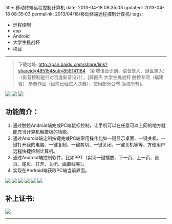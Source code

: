 title: 移动终端远程控制计算机
date: 2013-04-18 08:35:03
updated: 2013-04-18 08:35:03
permalink: 2013/04/18/移动终端远程控制计算机/
tags:
- 远程控制
- app
- Android
- 大学生挑战杯
- 项目

---
> 下载地址: http://pan.baidu.com/share/link?shareid=485154&uk=859141184  （新增语音识别、语音录入、键盘录入）（影音控制是针对百度影音设计），[龚振杰 大学生挑战杯 触控专项（福建省） 参赛作品（目前已经进入决赛），使用部分公布 版权所有]。

<!--more-->
![](/img/remote-app-1.png)
![](/img/remote-app-8.png)
![](/img/remote-app-9.png)

## 功能简介：
1. 通过触控Android端完成PC端鼠标控制，让手机可以在任意可以上网的地方就能充当计算机触摸板的功能。
2. 通过Android端定制按键完成PC端常用操作比如一键显示桌面、一键关机、一键打开我的电脑、一键复制、一键剪切、一键关闭、一键关机等等，方便用户远程快捷控制计算机。
3. 通过Android端控制软件，比如PPT（实现一键播放、下一页、上一页、首页、尾页、打开、关闭、画直线等）。
4. 实现在Android端获取PC端当前界面。

![](/img/remote-app-2.png)
![](/img/remote-app-3.png)
![](/img/remote-app-4.png)
![](/img/remote-app-5.png)
![](/img/remote-app-6.png)
![](/img/remote-app-7.png)

## 补上证书:

![](/img/remote-app-8.jpg)

---
